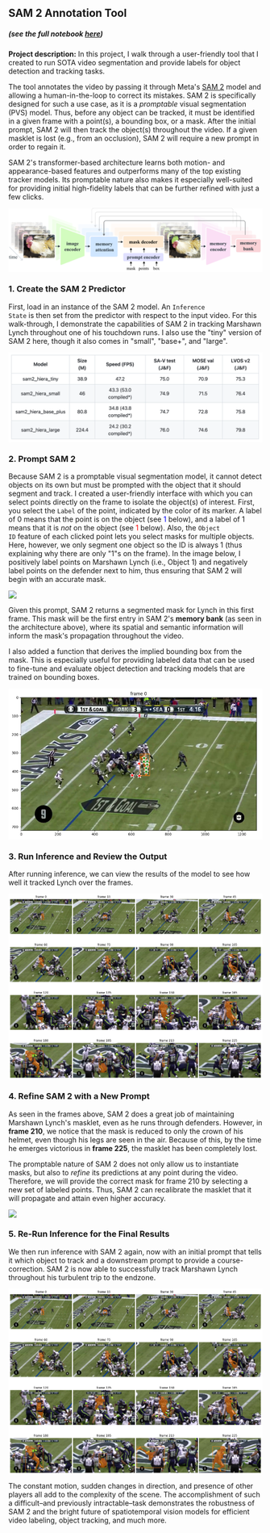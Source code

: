 ## SAM 2 Annotation Tool
##### (see the full notebook [here](https://colab.research.google.com/drive/1CMIkdfHGK_ULBi1qjec6pLnWZsX7eN7-?usp=sharing)) 
  
  
**Project description:** In this project, I walk through a user-friendly tool that I created to run SOTA video segmentation and provide labels for object detection and tracking tasks.
  
The tool annotates the video by passing it through Meta's [SAM 2](https://ai.meta.com/sam2/) model and allowing a human-in-the-loop to correct its mistakes. SAM 2 is specifically designed for such a use case, as it is a *promptable* visual segmentation (PVS) model. Thus, before any object can be tracked, it must be identified in a given frame with a point(s), a bounding box, or a mask. After the initial prompt, SAM 2 will then track the object(s) throughout the video. If a given masklet is lost (e.g., from an occlusion), SAM 2 will require a new prompt in order to regain it.  

SAM 2's transformer-based architecture learns both motion- and appearance-based features and outperforms many of the top existing tracker models. Its promptable nature also makes it especially well-suited for providing initial high-fidelity labels that can be further refined with just a few clicks.  

<img src="images/sam2_architecture.png" style="display: block; margin: 0 auto;"/>

### 1. Create the SAM 2 Predictor

First, load in an instance of the SAM 2 model. An <code>Inference State</code> is then set from the predictor with respect to the input video. For this walk-through, I demonstrate the capabilities of SAM 2 in tracking Marshawn Lynch throughout one of his touchdown runs. I also use the "tiny" version of SAM 2 here, though it also comes in "small", "base+", and "large".

<img src="images/sam2_models.png" style="display: block; margin: 0 auto;"/>

### 2. Prompt SAM 2

Because SAM 2 is a promptable visual segmentation model, it cannot detect objects on its own but must be prompted with the object that it should segment and track. I created a user-friendly interface with which you can select points directly on the frame to isolate the object(s) of interest. First, you select the <code>Label</code> of the point, indicated by the color of its marker. A label of 0 means that the point is on the object (see <span style="color: blue;">1</span> below), and a label of 1 means that it is *not* on the object (see <span style="color: red;">1</span> below). Also, the <code>Object ID</code> feature of each clicked point lets you select masks for multiple objects. Here, however, we only segment one object so the ID is always 1 (thus explaining why there are only "1"s on the frame). In the image below, I positively label points on Marshawn Lynch (i.e., Object 1) and negatively label points on the defender next to him, thus ensuring that SAM 2 will begin with an accurate mask.

<img src="images/frame0_labels.png" style="display: block; margin: 0 auto;"/>

Given this prompt, SAM 2 returns a segmented mask for Lynch in this first frame. This mask will be the first entry in SAM 2's <b>memory bank</b> (as seen in the architecture above), where its spatial and semantic information will inform the mask's propagation throughout the video.
  
I also added a function that derives the implied bounding box from the mask. This is especially useful for providing labeled data that can be used to fine-tune and evaluate object detection and tracking models that are trained on bounding boxes.

<img src="images/frame0_mask.png" style="display: block; margin: 0 auto;"/>
  

### 3. Run Inference and Review the Output

After running inference, we can view the results of the model to see how well it tracked Lynch over the frames.

<img src="images/initial_output.png" style="display: block; margin: 0 auto;"/>
  
  
### 4. Refine SAM 2 with a New Prompt

As seen in the frames above, SAM 2 does a great job of maintaining Marshawn Lynch's masklet, even as he runs through defenders. However, in **frame 210**, we notice that the mask is reduced to only the crown of his helmet, even though his legs are seen in the air. Because of this, by the time he emerges victorious in **frame 225**, the masklet has been completely lost.  
  
The promptable nature of SAM 2 does not only allow us to instantiate masks, but also to *refine* its predictions at any point during the video. Therefore, we will provide the correct mask for frame 210 by selecting a new set of labeled points. Thus, SAM 2 can recalibrate the masklet that it will propagate and attain even higher accuracy.

<img src="images/refined_mask.png" style="display: block; margin: 0 auto;"/>


### 5. Re-Run Inference for the Final Results
We then run inference with SAM 2 again, now with an initial prompt that tells it which object to track and a downstream prompt to provide a course-correction. SAM 2 is now able to successfully track Marshawn Lynch throughout his turbulent trip to the endzone.

<img src="images/final_output.png" style="display: block; margin: 0 auto;"/>  

The constant motion, sudden changes in direction, and presence of other players all add to the complexity of the scene. The accomplishment of such a difficult–and previously intractable–task demonstrates the robustness of SAM 2 and the bright future of spatiotemporal vision models for efficient video labeling, object tracking, and much more.
